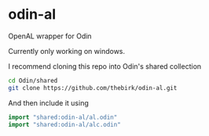 # odin-al
OpenAL wrapper for Odin

Currently only working on windows.

I recommend cloning this repo into Odin's shared collection
```bash
cd Odin/shared
git clone https://github.com/thebirk/odin-al.git
```

And then include it using

```go
import "shared:odin-al/al.odin"
import "shared:odin-al/alc.odin"
```
